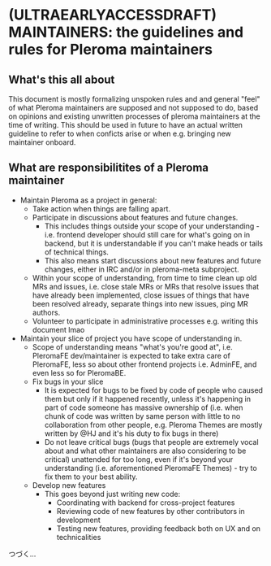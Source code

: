 # (ULTRAEARLYACCESSDRAFT) MAINTAINERS: the guidelines and rules for Pleroma maintainers
## What's this all about
This document is mostly formalizing unspoken rules and and general "feel" of what Pleroma maintainers are supposed and not supposed to do, based on opinions and existing unwritten processes of pleroma maintainers at the time of writing.
This should be used in future to have an actual written guideline to refer to when conficts arise or when e.g. bringing new maintainer onboard.
## What are responsibilitites of a Pleroma maintainer
* Maintain Pleroma as a project in general:
  * Take action when things are falling apart.
  * Participate in discussions about features and future changes.
    * This includes things outside your scope of your understanding - i.e. frontend developer should still care for what's going on in backend, but it is understandable if you can't make heads or tails of technical things.
    * This also means start discussions about new features and future changes, either in IRC and/or in pleroma-meta subproject.
  * Within your scope of understanding, from time to time clean up old MRs and issues, i.e. close stale MRs or MRs that resolve issues that have already been implemented, close issues of things that have been resolved already, separate things into new issues, ping MR authors.
  * Volunteer to participate in administrative processes e.g. writing this document lmao
* Maintain your slice of project you have scope of understanding in.
  * Scope of understanding means "what's you're good at", i.e. PleromaFE dev/maintainer is expected to take extra care of PleromaFE, less so about other frontend projects i.e. AdminFE, and even less so for PleromaBE.
  * Fix bugs in your slice
    * It is expected for bugs to be fixed by code of people who caused them but only if it happened recently, unless it's happening in part of code someone has massive ownership of (i.e. when chunk of code was written by same person with little to no collaboration from other people, e.g. Pleroma Themes are mostly written by @HJ and it's his duty to fix bugs in there)
    * Do not leave critical bugs (bugs that people are extremely vocal about and what other maintainers are also considering to be critical) unattended for too long, even if it's beyond your understanding (i.e. aforementioned PleromaFE Themes) - try to fix them to your best ability.
  * Develop new features
    * This goes beyond just writing new code:
      * Coordinating with backend for cross-project features
      * Reviewing code of new features by other contributors in development
      * Testing new features, providing feedback both on UX and on technicalities
      
つづく...

